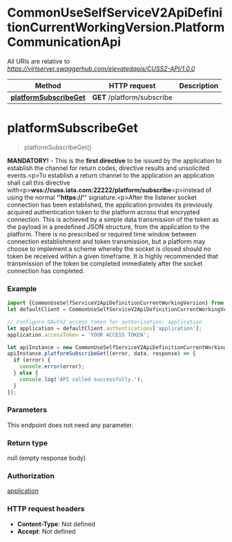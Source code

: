 # CommonUseSelfServiceV2ApiDefinitionCurrentWorkingVersion.PlatformCommunicationApi

All URIs are relative to *https://virtserver.swaggerhub.com/elevatedapis/CUSS2-API/1.0.0*

Method | HTTP request | Description
------------- | ------------- | -------------
[**platformSubscribeGet**](PlatformCommunicationApi.md#platformSubscribeGet) | **GET** /platform/subscribe | 

<a name="platformSubscribeGet"></a>
# **platformSubscribeGet**
> platformSubscribeGet()



**MANDATORY!** - This is the **first directive** to be issued by the application to establish the channel for return codes, directive results and unsolicited events.&lt;p&gt;To establish a return channel to the application an application shall call this directive with&lt;p&gt;**wss://cuss.iata.com:22222/platform/subscribe**&lt;p&gt;instead of using the normal **&#x27;&#x27;https://&#x27;&#x27;** signature.&lt;p&gt;After the listener socket connection has been established, the application provides its previously acquired authentication token to the platform across that encrypted connection. This is achieved by a simple data transmission of the token as the payload in a predefined JSON structure, from the application to the platform. There is no prescribed or required time window between connection establishment and token transmission, but a platform may choose to implement a scheme whereby the socket is closed should no token be received within a given timeframe. It is highly recommended that transmission of the token be completed immediately after the socket connection has completed. 

### Example
```javascript
import {CommonUseSelfServiceV2ApiDefinitionCurrentWorkingVersion} from 'common_use_self_service_v2_api_definition__current_working_version';
let defaultClient = CommonUseSelfServiceV2ApiDefinitionCurrentWorkingVersion.ApiClient.instance;

// Configure OAuth2 access token for authorization: application
let application = defaultClient.authentications['application'];
application.accessToken = 'YOUR ACCESS TOKEN';

let apiInstance = new CommonUseSelfServiceV2ApiDefinitionCurrentWorkingVersion.PlatformCommunicationApi();
apiInstance.platformSubscribeGet((error, data, response) => {
  if (error) {
    console.error(error);
  } else {
    console.log('API called successfully.');
  }
});
```

### Parameters
This endpoint does not need any parameter.

### Return type

null (empty response body)

### Authorization

[application](../README.md#application)

### HTTP request headers

 - **Content-Type**: Not defined
 - **Accept**: Not defined

